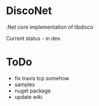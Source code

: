 # DiscoNet
.Net core implementation of libdisco

Current status - in dev.

# ToDo

* fix travis tcp somehow
* samples
* nuget package
* update wiki
